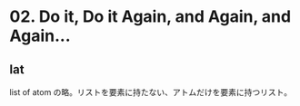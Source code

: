 # 02. Do it, Do it Again, and Again, and Again...

## lat

list of atom の略。リストを要素に持たない、アトムだけを要素に持つリスト。
